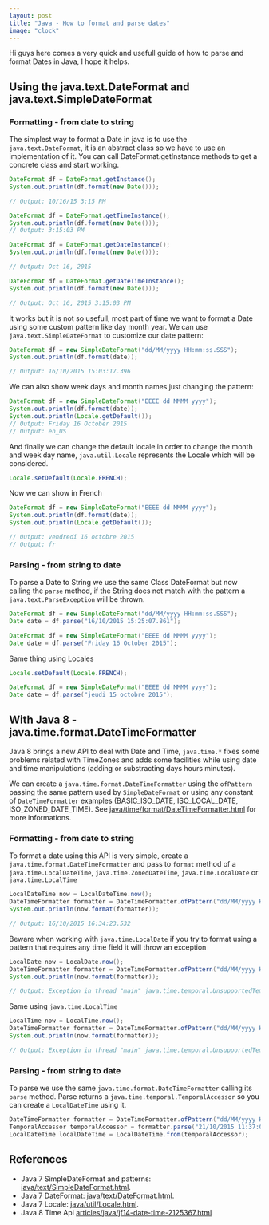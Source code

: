 ```yaml
---
layout: post
title: "Java - How to format and parse dates"
image: "clock"
---
```


Hi guys here comes a very quick and usefull guide of how to parse and format Dates in Java, I hope it helps.

## Using the java.text.DateFormat and java.text.SimpleDateFormat

### Formatting - from date to string

The simplest way to format a Date in java is to use the ``java.text.DateFormat``, it is an abstract class so we have to use an implementation of it. You can call DateFormat.getInstance methods to get a concrete class and start working.

```java
DateFormat df = DateFormat.getInstance();
System.out.println(df.format(new Date()));

// Output: 10/16/15 3:15 PM
```

```java
DateFormat df = DateFormat.getTimeInstance();
System.out.println(df.format(new Date()));
// Output: 3:15:03 PM
```

```java
DateFormat df = DateFormat.getDateInstance();
System.out.println(df.format(new Date()));

// Output: Oct 16, 2015
```

```java
DateFormat df = DateFormat.getDateTimeInstance();
System.out.println(df.format(new Date()));

// Output: Oct 16, 2015 3:15:03 PM
```

It works but it is not so usefull, most part of time we want to format a Date using some custom pattern like day month year. We can use ``java.text.SimpleDateFormat`` to customize our date pattern:

```java
DateFormat df = new SimpleDateFormat("dd/MM/yyyy HH:mm:ss.SSS");
System.out.println(df.format(date));

// Output: 16/10/2015 15:03:17.396
```

We can also show week days and month names just changing the pattern:

```java
DateFormat df = new SimpleDateFormat("EEEE dd MMMM yyyy");
System.out.println(df.format(date));
System.out.println(Locale.getDefault());
// Output: Friday 16 October 2015
// Output: en_US
```

And finally we can change the default locale in order to change the month and week day name, ``java.util.Locale`` represents the Locale which will be considered. 

```java
Locale.setDefault(Locale.FRENCH);
```

Now we can show in French

```java
DateFormat df = new SimpleDateFormat("EEEE dd MMMM yyyy");
System.out.println(df.format(date));
System.out.println(Locale.getDefault());

// Output: vendredi 16 octobre 2015
// Output: fr
```

### Parsing - from string to date

To parse a Date to String we use the same Class DateFormat but now calling the ``parse`` method, if the String does not match with the pattern a ``java.text.ParseException`` will be thrown.

```java
DateFormat df = new SimpleDateFormat("dd/MM/yyyy HH:mm:ss.SSS");
Date date = df.parse("16/10/2015 15:25:07.861");
```

```java
DateFormat df = new SimpleDateFormat("EEEE dd MMMM yyyy");
Date date = df.parse("Friday 16 October 2015");
```

Same thing using Locales

```java
Locale.setDefault(Locale.FRENCH);

DateFormat df = new SimpleDateFormat("EEEE dd MMMM yyyy");
Date date = df.parse("jeudi 15 octobre 2015");
```

## With Java 8 - java.time.format.DateTimeFormatter

Java 8 brings a new API to deal with Date and Time, ``java.time.*`` fixes some problems related with TimeZones and adds some facilities while using date and time manipulations (adding or substracting days hours minutes).

We can create a ``java.time.format.DateTimeFormatter`` using the ``ofPattern`` passing the same pattern used by ``SimpleDateFormat`` or using any constant of ``DateTimeFormatter`` examples (BASIC_ISO_DATE, ISO_LOCAL_DATE, ISO_ZONED_DATE_TIME). See [java/time/format/DateTimeFormatter.html](https://docs.oracle.com/javase/8/docs/api/java/time/format/DateTimeFormatter.html) for more informations.

### Formatting - from date to string

To format a date using this API is very simple, create a ``java.time.format.DateTimeFormatter`` and pass to ``format`` method of a ``java.time.LocalDateTime``, ``java.time.ZonedDateTime``, ``java.time.LocalDate`` or ``java.time.LocalTime``

```java
LocalDateTime now = LocalDateTime.now();
DateTimeFormatter formatter = DateTimeFormatter.ofPattern("dd/MM/yyyy HH:mm:ss.SSS");
System.out.println(now.format(formatter));

// Output: 16/10/2015 16:34:23.532
```

Beware when working with ``java.time.LocalDate`` if you try to format using a pattern that requires any time field it will throw an exception

```java
LocalDate now = LocalDate.now();
DateTimeFormatter formatter = DateTimeFormatter.ofPattern("dd/MM/yyyy HH:mm:ss.SSS");
System.out.println(now.format(formatter));

// Output: Exception in thread "main" java.time.temporal.UnsupportedTemporalTypeException: Unsupported field: HourOfDay
```

Same using ``java.time.LocalTime``

```java
LocalTime now = LocalTime.now();
DateTimeFormatter formatter = DateTimeFormatter.ofPattern("dd/MM/yyyy HH:mm:ss.SSS");
System.out.println(now.format(formatter));

// Output: Exception in thread "main" java.time.temporal.UnsupportedTemporalTypeException: Unsupported field: DayOfMonth
```

### Parsing - from string to date

To parse we use the same ``java.time.format.DateTimeFormatter`` calling its ``parse`` method. Parse returns a ``java.time.temporal.TemporalAccessor`` so you can create a ``LocalDateTime`` using it.

```java
DateTimeFormatter formatter = DateTimeFormatter.ofPattern("dd/MM/yyyy HH:mm:ss.SSS");
TemporalAccessor temporalAccessor = formatter.parse("21/10/2015 11:37:09.702");
LocalDateTime localDateTime = LocalDateTime.from(temporalAccessor);
```

## References
  - Java 7 SimpleDateFormat and patterns: [java/text/SimpleDateFormat.html](http://docs.oracle.com/javase/7/docs/api/java/text/SimpleDateFormat.html).
  - Java 7 DateFormat: [java/text/DateFormat.html](http://docs.oracle.com/javase/7/docs/api/java/text/DateFormat.html).
  - Java 7 Locale: [java/util/Locale.html](http://docs.oracle.com/javase/7/docs/api/java/util/Locale.html).
  - Java 8 Time Api [articles/java/jf14-date-time-2125367.html](http://www.oracle.com/technetwork/articles/java/jf14-date-time-2125367.html)

